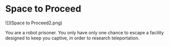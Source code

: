 Space to Proceed
================

![](Space to Proceed2.png)

You are a robot prisoner. You only have only one chance to escape a facility designed to keep you captive, in order to research teleportation.
